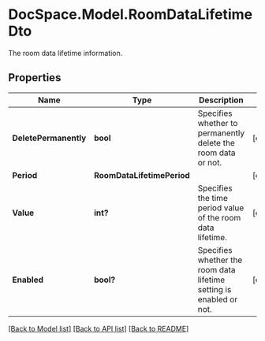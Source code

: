 # DocSpace.Model.RoomDataLifetimeDto
The room data lifetime information.

## Properties

Name | Type | Description | Notes
------------ | ------------- | ------------- | -------------
**DeletePermanently** | **bool** | Specifies whether to permanently delete the room data or not. | [optional] 
**Period** | **RoomDataLifetimePeriod** |  | [optional] 
**Value** | **int?** | Specifies the time period value of the room data lifetime. | [optional] 
**Enabled** | **bool?** | Specifies whether the room data lifetime setting is enabled or not. | [optional] 

[[Back to Model list]](../README.md#documentation-for-models) [[Back to API list]](../README.md#documentation-for-api-endpoints) [[Back to README]](../README.md)

